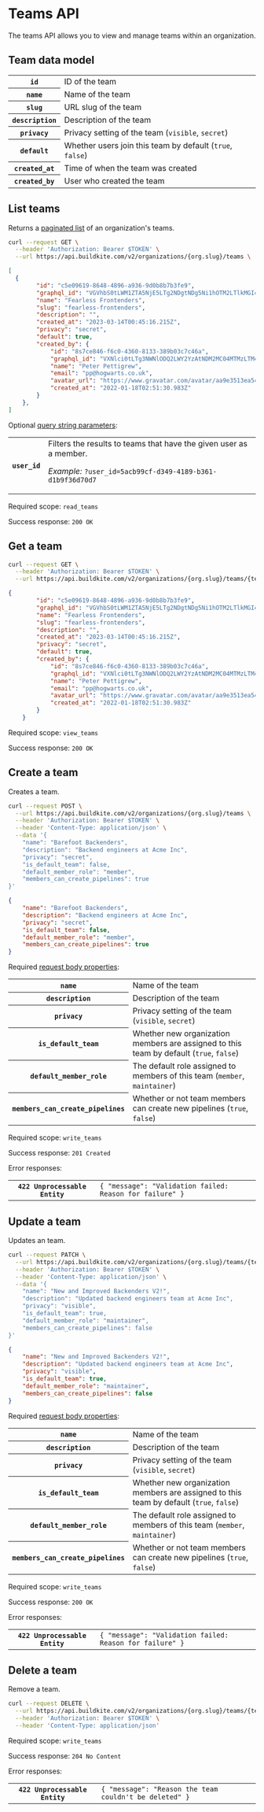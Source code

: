 # Teams API

The teams API allows you to view and manage teams within an organization.

## Team data model

<table>
<tbody>
  <tr><th><code>id</code></th><td>ID of the team</td></tr>
  <tr><th><code>name</code></th><td>Name of the team</td></tr>
  <tr><th><code>slug</code></th><td>URL slug of the team</td></tr>
  <tr><th><code>description</code></th><td>Description of the team</td></tr>
  <tr><th><code>privacy</code></th><td>Privacy setting of the team (<code>visible</code>, <code>secret</code>)</td></tr>
  <tr><th><code>default</code></th><td>Whether users join this team by default (<code>true</code>, <code>false</code>)</td></tr>
  <tr><th><code>created_at</code></th><td>Time of when the team was created</td></tr>
  <tr><th><code>created_by</code></th><td>User who created the team</td></tr>
</tbody>
</table>

## List teams

Returns a [paginated list](<%= paginated_resource_docs_url %>) of an organization's teams.

```bash
curl --request GET \
  --header 'Authorization: Bearer $TOKEN' \
  --url https://api.buildkite.com/v2/organizations/{org.slug}/teams \
```

```json
[
  {
		"id": "c5e09619-8648-4896-a936-9d0b8b7b3fe9",
		"graphql_id": "VGVhbS0tLWM1ZTA5NjE5LTg2NDgtNDg5Ni1hOTM2LTlkMGI4YjdiM2ZlOQ==",
		"name": "Fearless Frontenders",
		"slug": "fearless-frontenders",
		"description": "",
		"created_at": "2023-03-14T00:45:16.215Z",
		"privacy": "secret",
		"default": true,
		"created_by": {
			"id": "8s7ce846-f6c0-4360-8133-389b03c7c46a",
			"graphql_id": "VXNlci0tLTg3NWNlODQ2LWY2YzAtNDM2MC04MTMzLTM4OWIwM2M3YzQ2YQ==",
			"name": "Peter Pettigrew",
			"email": "pp@hogwarts.co.uk",
			"avatar_url": "https://www.gravatar.com/avatar/aa9e3513ea543edb9143cbcca425e56c",
			"created_at": "2022-01-18T02:51:30.983Z"
		}
	},
]
```

Optional [query string parameters](/docs/api#query-string-parameters):

<table>
<tbody>
  <tr><th><code>user_id</code></th><td>Filters the results to teams that have the given user as a member. <p class="Docs__api-param-eg"><em>Example:</em> <code>?user_id=5acb99cf-d349-4189-b361-d1b9f36d70d7</code></p></td></tr>
</tbody>
</table>


Required scope: `read_teams`

Success response: `200 OK`

## Get a team

```bash
curl --request GET \
  --header 'Authorization: Bearer $TOKEN' \
  --url https://api.buildkite.com/v2/organizations/{org.slug}/teams/{team.uuid} \
```

```json
{
		"id": "c5e09619-8648-4896-a936-9d0b8b7b3fe9",
		"graphql_id": "VGVhbS0tLWM1ZTA5NjE5LTg2NDgtNDg5Ni1hOTM2LTlkMGI4YjdiM2ZlOQ==",
		"name": "Fearless Frontenders",
		"slug": "fearless-frontenders",
		"description": "",
		"created_at": "2023-03-14T00:45:16.215Z",
		"privacy": "secret",
		"default": true,
		"created_by": {
			"id": "8s7ce846-f6c0-4360-8133-389b03c7c46a",
			"graphql_id": "VXNlci0tLTg3NWNlODQ2LWY2YzAtNDM2MC04MTMzLTM4OWIwM2M3YzQ2YQ==",
			"name": "Peter Pettigrew",
			"email": "pp@hogwarts.co.uk",
			"avatar_url": "https://www.gravatar.com/avatar/aa9e3513ea543edb9143cbcca425e56c",
			"created_at": "2022-01-18T02:51:30.983Z"
		}
	}
```

Required scope: `view_teams`

Success response: `200 OK`

## Create a team

Creates a team.

```bash
curl --request POST \
  --url https://api.buildkite.com/v2/organizations/{org.slug}/teams \
  --header 'Authorization: Bearer $TOKEN' \
  --header 'Content-Type: application/json' \
  --data '{
	"name": "Barefoot Backenders",
	"description": "Backend engineers at Acme Inc",
	"privacy": "secret",
	"is_default_team": false,
	"default_member_role": "member",
	"members_can_create_pipelines": true
}'
```

```json
{
	"name": "Barefoot Backenders",
	"description": "Backend engineers at Acme Inc",
	"privacy": "secret",
	"is_default_team": false,
	"default_member_role": "member",
	"members_can_create_pipelines": true
}
```

Required [request body properties](/docs/api#request-body-properties):

<table class="responsive-table">
  <tbody>
    <tr><th><code>name</code></th><td>Name of the team</td></tr>
    <tr><th><code>description</code></th><td>Description of the team</td></tr>
    <tr><th><code>privacy</code></th><td>Privacy setting of the team (<code>visible</code>, <code>secret</code>)</td></tr>
    <tr><th><code>is_default_team</code></th><td>Whether new organization members are assigned to this team by default (<code>true</code>, <code>false</code>)</td></tr>
    <tr><th><code>default_member_role</code></th><td>The default role assigned to members of this team (<code>member</code>, <code>maintainer</code>)</td></tr>
    <tr><th><code>members_can_create_pipelines</code></th><td>Whether or not team members can create new pipelines (<code>true</code>, <code>false</code>)</td></tr>
  </tbody>
</table>

Required scope: `write_teams`

Success response: `201 Created`

Error responses:

<table class="responsive-table">
<tbody>
  <tr><th><code>422 Unprocessable Entity</code></th><td><code>{ "message": "Validation failed: Reason for failure" }</code></td></tr>
</tbody>
</table>

## Update a team

Updates an team.

```bash
curl --request PATCH \
  --url https://api.buildkite.com/v2/organizations/{org.slug}/teams/{team.uuid} \
  --header 'Authorization: Bearer $TOKEN' \
  --header 'Content-Type: application/json' \
  --data '{
	"name": "New and Improved Backenders V2!",
	"description": "Updated backend engineers team at Acme Inc",
	"privacy": "visible",
	"is_default_team": true,
	"default_member_role": "maintainer",
	"members_can_create_pipelines": false
}'
```

```json
{
	"name": "New and Improved Backenders V2!",
	"description": "Updated backend engineers team at Acme Inc",
	"privacy": "visible",
	"is_default_team": true,
	"default_member_role": "maintainer",
	"members_can_create_pipelines": false
}
```

Required [request body properties](/docs/api#request-body-properties):

<table class="responsive-table">
  <tbody>
    <tr><th><code>name</code></th><td>Name of the team</td></tr>
    <tr><th><code>description</code></th><td>Description of the team</td></tr>
    <tr><th><code>privacy</code></th><td>Privacy setting of the team (<code>visible</code>, <code>secret</code>)</td></tr>
    <tr><th><code>is_default_team</code></th><td>Whether new organization members are assigned to this team by default (<code>true</code>, <code>false</code>)</td></tr>
    <tr><th><code>default_member_role</code></th><td>The default role assigned to members of this team (<code>member</code>, <code>maintainer</code>)</td></tr>
    <tr><th><code>members_can_create_pipelines</code></th><td>Whether or not team members can create new pipelines (<code>true</code>, <code>false</code>)</td></tr>
  </tbody>
</table>

Required scope: `write_teams`

Success response: `200 OK`

Error responses:

<table class="responsive-table">
<tbody>
  <tr><th><code>422 Unprocessable Entity</code></th><td><code>{ "message": "Validation failed: Reason for failure" }</code></td></tr>
</tbody>
</table>

## Delete a team

Remove a team.

```bash
curl --request DELETE \
  --url https://api.buildkite.com/v2/organizations/{org.slug}/teams/{team.uuid} \
  --header 'Authorization: Bearer $TOKEN' \
  --header 'Content-Type: application/json'
```

Required scope: `write_teams`

Success response: `204 No Content`

Error responses:

<table class="responsive-table">
<tbody>
  <tr><th><code>422 Unprocessable Entity</code></th><td><code>{ "message": "Reason the team couldn't be deleted" }</code></td></tr>
</tbody>
</table>
